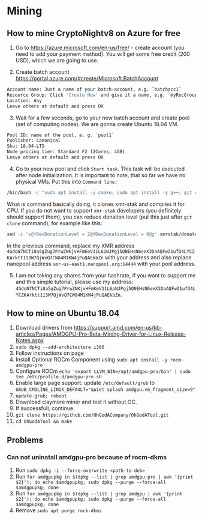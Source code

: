 # Mining

## How to mine CryptoNightv8 on Azure for free
1. Go to https://azure.microsoft.com/en-us/free/ - create account (you need to add your payment method). You will get some free credit (200 USD), which we are going to use.

2. Create batch account https://portal.azure.com/#create/Microsoft.BatchAccount
```bash
Account name: Just a name of your batch-account, e.g. `batchacc1`
Resource Group: Click 'Create New' and give it a name, e.g. `myRecGroup`
Location: Any
Leave others at default and press OK
```

3. Wait for a few seconds, go to your new batch account and create pool (set of computing nodes). We are gonna create Ubuntu 18.04 VM.
```bash
Pool ID: name of the pool, e. g. `pool1`
Publisher: Canonical
Sku: 18.04-LTS
Node pricing tier: Standard F2 (2Cores, 4GB)
Leave others at default and press OK
```

4. Go to your new pool and click `Start task`. This task will be executed after node initialization. It is important to note, that so far we have no physical VMs. Put this into `Command line:`
```bash
/bin/bash -c "sudo apt install -y cmake; sudo apt install -y g++; git clone https://github.com/fireice-uk/xmr-stak.git; cd xmr-stak;  mkdir build; cd build; cmake .. -DCUDA_ENABLE=OFF -DOpenCL_ENABLE=OFF -DHWLOC_ENABLE=OFF -DMICROHTTPD_ENABLE=OFF -DOpenSSL_ENABLE=OFF; make install; cd bin; /xmr-stak -o xmr-us-east1.nanopool.org:14444 -u 4GdoN7NCTi8a5gZug7PrwZNKjvHFmKeV11L6pNJPgj5QNEHsN6eeX3DaAQFwZ1ufD4LYCZKArktt113W7QjWvQ7CW84M1KW4jPuQAEkbZn --currency cryptonight_v8 -i 0 -p "x" -r "azure""
```
What is command basically doing, it clones xmr-stak and compiles it for CPU. If you do not want to support `xmr-stak` developers (you definitely should support them), you can reduce donation level (put this just after `git clone` command), for example like this:
```bash
sed -i 's@fDevDonationLevel = 2@fDevDonationLevel = 0@g' xmrstak/donate-level.hpp;
```
In the previous command, replace my XMR address `4GdoN7NCTi8a5gZug7PrwZNKjvHFmKeV11L6pNJPgj5QNEHsN6eeX3DaAQFwZ1ufD4LYCZKArktt113W7QjWvQ7CW84M1KW4jPuQAEkbZn` with your address and also replace nanopool address `xmr-us-east1.nanopool.org:14444` with your pool address.

5. I am not taking any shares from your hashrate, if you want to support me and this simple tutorial, please use my address:
`4GdoN7NCTi8a5gZug7PrwZNKjvHFmKeV11L6pNJPgj5QNEHsN6eeX3DaAQFwZ1ufD4LYCZKArktt113W7QjWvQ7CW84M1KW4jPuQAEkbZn`.



## How to mine on Ubuntu 18.04
1. Download drivers from https://support.amd.com/en-us/kb-articles/Pages/AMDGPU-Pro-Beta-Mining-Driver-for-Linux-Release-Notes.aspx
2. `sudo dpkg --add-architecture i386`
3. Follow instructions on page
4. Install Optional ROCm Component using `sudo apt install -y rocm-amdgpu-pro`
5. Configure ROCm `echo 'export LLVM_BIN=/opt/amdgpu-pro/bin' | sudo tee /etc/profile.d/amdgpu-pro.sh`
6. Enable large page support: update `/etc/default/grub` to `GRUB_CMDLINE_LINUX_DEFAULT="quiet splash amdgpu.vm_fragment_size=9"`
7. `update-grub; reboot`
8. Download claymore miner and test it without OC.
9. If successfull, continue.
10. `git clone https://github.com/OhGodACompany/OhGodATool.git`
11. `cd OhGodATool && make`

## Problems
### Can not uninstall amdgpu-pro because of rocm-dkms
1. Run `sudo dpkg -i --force-overwrite <path-to-deb>`
2. Run `for amdgpupkg in $(dpkg --list | grep amdgpu-pro | awk '{print $2}'); do echo $amdgpupkg; sudo dpkg --purge --force-all $amdgpupkg; done`
3. Run `for amdgpupkg in $(dpkg --list | grep amdgpu | awk '{print $2}'); do echo $amdgpupkg; sudo dpkg --purge --force-all $amdgpupkg; done`
4. Remove `sudo apt purge rock-dkms`
